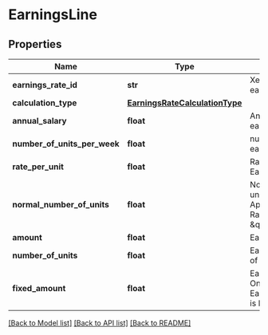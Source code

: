# EarningsLine

## Properties
Name | Type | Description | Notes
------------ | ------------- | ------------- | -------------
**earnings_rate_id** | **str** | Xero unique id for earnings rate | 
**calculation_type** | [**EarningsRateCalculationType**](EarningsRateCalculationType.md) |  | 
**annual_salary** | **float** | Annual salary for earnings line | [optional] 
**number_of_units_per_week** | **float** | number of units for earning line | [optional] 
**rate_per_unit** | **float** | Rate per unit of the EarningsLine. | [optional] 
**normal_number_of_units** | **float** | Normal number of units for EarningsLine. Applicable when RateType is \&quot;MULTIPLE\&quot; | [optional] 
**amount** | **float** | Earnings rate amount | [optional] 
**number_of_units** | **float** | Earnings rate number of units. | [optional] 
**fixed_amount** | **float** | Earnings rate amount. Only applicable if the EarningsRate RateType is Fixed | [optional] 

[[Back to Model list]](../README.md#documentation-for-models) [[Back to API list]](../README.md#documentation-for-api-endpoints) [[Back to README]](../README.md)



